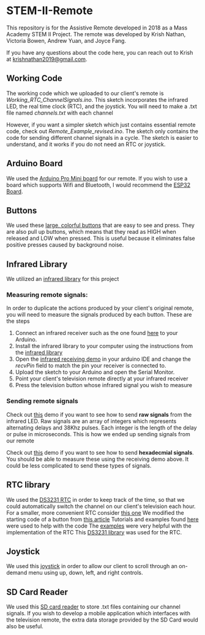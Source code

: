 # STEM-II-Remote

This repository is for the Assistive Remote developed in 2018 as a Mass Academy STEM II Project.
The remote was developed by Krish Nathan, Victoria Bowen, Andrew Yuan, and Joyce Fang.

If you have any questions about the code here, you can reach out to Krish at krishnathan2019@gmail.com.

## Working Code
The working code which we uploaded to our client's remote is *Working_RTC_ChannelSignals.ino*. This sketch incorporates the infrared LED, the real time clock (RTC), and the joystick. You will need to make a .txt file named *channels.txt* with each channel

However, if you want a simpler sketch which just contains essential remote code, check out *Remote_Example_revised.ino*. The sketch only contains the code for sending different channel signals in a cycle. The sketch is easier to understand, and it works if you do not need an RTC or joystick.

## Arduino Board
We used the [Arduino Pro Mini board](https://www.sparkfun.com/products/11113)
for our remote. If you wish to use a board which supports Wifi and Bluetooth, I would recommend the [ESP32 Board](https://amzn.to/2UubU7p).

## Buttons
We used these [large, colorful buttons](https://amzn.to/33Aa4Gi) that are easy to see and press. They are also pull up buttons, which
means that they read as HIGH when released and LOW when pressed. This is useful because it eliminates false positive presses caused by background noise.

## Infrared Library

We utilized an [infrared library](https://github.com/z3t0/Arduino-IRremote) for this project

### Measuring remote signals: 

In order to duplicate the actions produced by your client's original remote, you will need to measure the signals produced by each button. These are the steps

1. Connect an infrared receiver such as the one found [here](https://www.sparkfun.com/products/10266) to your Arduino.
2. Install the infrared library to your computer using the instructions from the [infrared library](https://github.com/z3t0/Arduino-IRremote)
3. Open the [infrared receiving demo](https://github.com/z3t0/Arduino-IRremote/blob/master/examples/IRrecvDumpV2/IRrecvDumpV2.ino)
in your arduino IDE and change the *recvPin* field to match the pin your receiver is connected to.
4. Upload the sketch to your Arduino and open the Serial Monitor.
5. Point your client's television remote directly at your infrared receiver
6. Press the television button whose infrared signal you wish to measure

### Sending remote signals

Check out [this](https://github.com/z3t0/Arduino-IRremote/blob/master/examples/IRsendRawDemo/IRsendRawDemo.ino) demo if you want to see how to send **raw signals** from the infrared LED. Raw signals are an array of integers which represents alternating delays and 38Khz pulses. Each integer is the length of the delay or pulse in microseconds. This is how we ended up sending signals from our remote

Check out [this](https://github.com/z3t0/Arduino-IRremote/blob/master/examples/IRsendDemo/IRsendDemo.ino) demo if you want to see how to send **hexadecmial signals**. You should be able to measure these using the receiving demo above. It could be less complicated to send these types of signals.

## RTC library
We used the [DS3231 RTC](https://amzn.to/2Uaj8ik) in order to keep track of the time, so that we could automatically switch the channel on our client's television each hour. For a smaller, more convenient RTC consider [this one](https://www.adafruit.com/product/3013)
We modified the starting code of a button from [this article](http://www.instructables.com/id/How-to-control-your-TV-with-an-Arduino/)
Tutorials and examples found [here](https://www.arduino.cc/en/Tutorial/Button) were used to help with the code
The [examples](https://www.arduinolibraries.info/libraries/ds3231) were very helpful with the implementation of the RTC
This [DS3231 library](https://github.com/NorthernWidget/DS3231) was used for the RTC.

## Joystick
We used this [joystick](https://amzn.to/2J6GcYY) in order to allow our client to scroll through an on-demand menu using up, down, left, and right controls.

## SD Card Reader
We used this [SD card reader](https://amzn.to/2xiV83b) to store .txt files containing our channel signals. If you wish to develop a mobile application which interfaces with the television remote, the extra data storage provided by the SD Card would also be useful.


